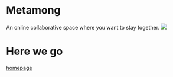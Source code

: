 # Metamong

An online collaborative space where you want to stay together.
<img src="https://github.com/metamong-friends/metamong-friends.github.io/assets/59645041/4e1ac393-ecd6-4529-9fd7-e33c9f957c8f"/>

# Here we go

<a href = "https://metamong-friends.github.io"> homepage </a>
